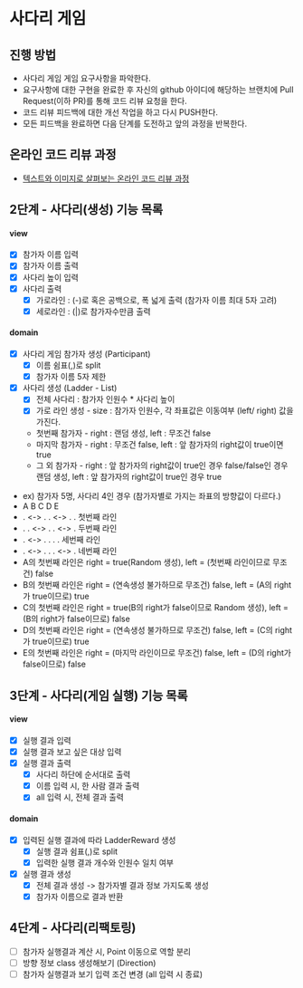 # 사다리 게임
## 진행 방법
* 사다리 게임 게임 요구사항을 파악한다.
* 요구사항에 대한 구현을 완료한 후 자신의 github 아이디에 해당하는 브랜치에 Pull Request(이하 PR)를 통해 코드 리뷰 요청을 한다.
* 코드 리뷰 피드백에 대한 개선 작업을 하고 다시 PUSH한다.
* 모든 피드백을 완료하면 다음 단계를 도전하고 앞의 과정을 반복한다.

## 온라인 코드 리뷰 과정
* [텍스트와 이미지로 살펴보는 온라인 코드 리뷰 과정](https://github.com/nextstep-step/nextstep-docs/tree/master/codereview)

## 2단계 - 사다리(생성) 기능 목록
#### view
* [X] 참가자 이름 입력 
* [X] 참가자 이름 출력
* [X] 사다리 높이 입력
* [X] 사다리 출력 
    * [X] 가로라인 : (-)로 혹은 공백으로, 폭 넓게 출력 (참가자 이름 최대 5자 고려)
    * [X] 세로라인 : (|)로 참가자수만큼 출력

#### domain
* [X] 사다리 게임 참가자 생성 (Participant)
    * [X] 이름 쉼표(,)로 split
    * [X] 참가자 이름 5자 제한 
* [X] 사다리 생성 (Ladder - List<Line>)
    * [X] 전체 사다리 : 참가자 인원수 * 사다리 높이  
    * [X] 가로 라인 생성 - size : 참가자 인원수, 각 좌표값은 이동여부 (left/ right) 값을 가진다. 
    * 첫번째 참가자 - right : 랜덤 생성, left : 무조건 false
    * 마지막 참가자 - right : 무조건 false, left : 앞 참가자의 right값이 true이면 true
    * 그 외 참가자 - right : 앞 참가자의 right값이 true인 경우 false/false인 경우 랜덤 생성, left : 앞 참가자의 right값이 true인 경우 true
    
* ex) 참가자 5명, 사다리 4인 경우 (참가자별로 가지는 좌표의 방향값이 다르다.)
* A     B     C     D     E
* . <-> .     . <-> .     .   첫번째 라인 
* .     . <-> .     . <-> .   두번째 라인
* . <-> .     .     .     .   세번째 라인
* . <-> .     .     . <-> .   네번째 라인
* A의 첫번째 라인은 right = true(Random 생성), left = (첫번째 라인이므로 무조건) false
* B의 첫번째 라인은 right = (연속생성 불가하므로 무조건) false, left = (A의 right가 true이므로) true 
* C의 첫번째 라인은 right = true(B의 right가 false이므로 Random 생성), left = (B의 right가 false이므로) false 
* D의 첫번째 라인은 right = (연속생성 불가하므로 무조건) false, left = (C의 right가 true이므로) true
* E의 첫번째 라인은 right = (마지막 라인이므로 무조건) false, left = (D의 right가 false이므로) false 

## 3단계 - 사다리(게임 실행) 기능 목록
#### view
* [X] 실행 결과 입력 
* [X] 실행 결과 보고 싶은 대상 입력 
* [X] 실행 결과 출력 
    * [X] 사다리 하단에 순서대로 출력 
    * [X] 이름 입력 시, 한 사람 결과 출력 
    * [X] all 입력 시, 전체 결과 출력 

#### domain
* [X] 입력된 실행 결과에 따라 LadderReward 생성
    * [X] 실행 결과 쉼표(,)로 split
    * [X] 입력한 실행 결과 개수와 인원수 일치 여부 
* [X] 실행 결과 생성
    * [X] 전체 결과 생성 -> 참가자별 결과 정보 가지도록 생성
    * [X] 참가자 이름으로 결과 반환

## 4단계 - 사다리(리팩토링)
* [ ] 참가자 실행결과 계산 시, Point 이동으로 역할 분리
* [ ] 방향 정보 class 생성해보기 (Direction)
* [ ] 참가자 실행결과 보기 입력 조건 변경 (all 입력 시 종료)
